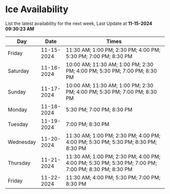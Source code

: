 # Ice Availability

List the latest availability for the next week, Last Update at **11-15-2024 09:30:23 AM**

| Day         | Date        | Times       |
| ----------- | ----------- | ----------- |
|Friday|11-15-2024|11:30 AM; 1:00 PM; 2:30 PM; 4:00 PM; 5:30 PM; 7:00 PM; 8:30 PM|
|Saturday|11-16-2024|10:00 AM; 11:30 AM; 1:00 PM; 2:30 PM; 4:00 PM; 5:30 PM; 7:00 PM; 8:30 PM|
|Sunday|11-17-2024|10:00 AM; 11:30 AM; 1:00 PM; 2:30 PM; 4:00 PM; 5:30 PM; 7:00 PM; 8:30 PM|
|Monday|11-18-2024|5:30 PM; 7:00 PM; 8:30 PM|
|Tuesday|11-19-2024|7:00 PM; 8:30 PM|
|Wednesday|11-20-2024|11:30 AM; 1:00 PM; 2:30 PM; 4:00 PM; 4:00 PM; 5:30 PM; 5:30 PM; 8:30 PM; 8:30 PM|
|Thursday|11-21-2024|11:30 AM; 1:00 PM; 2:30 PM; 4:00 PM; 4:00 PM; 5:30 PM; 5:30 PM; 7:00 PM; 7:00 PM; 8:30 PM; 8:30 PM|
|Friday|11-22-2024|11:30 AM; 4:00 PM; 5:30 PM; 7:00 PM; 8:30 PM|
